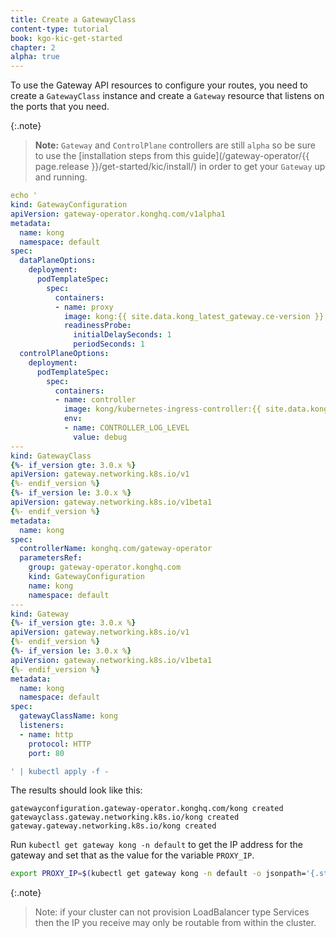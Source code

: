 ```yaml
---
title: Create a GatewayClass
content-type: tutorial
book: kgo-kic-get-started
chapter: 2
alpha: true
---
```


To use the Gateway API resources to configure your routes, you need to create a `GatewayClass` instance and create a `Gateway` resource that listens on the ports that you need.

{:.note}
> **Note:** `Gateway` and `ControlPlane` controllers are still `alpha` so be sure
> to use the [installation steps from this guide](/gateway-operator/{{ page.release }}/get-started/kic/install/)
> in order to get your `Gateway` up and running.

```yaml
echo '
kind: GatewayConfiguration
apiVersion: gateway-operator.konghq.com/v1alpha1
metadata:
  name: kong
  namespace: default
spec:
  dataPlaneOptions:
    deployment:
      podTemplateSpec:
        spec:
          containers:
          - name: proxy
            image: kong:{{ site.data.kong_latest_gateway.ce-version }}
            readinessProbe:
              initialDelaySeconds: 1
              periodSeconds: 1
  controlPlaneOptions:
    deployment:
      podTemplateSpec:
        spec:
          containers:
          - name: controller
            image: kong/kubernetes-ingress-controller:{{ site.data.kong_latest_KIC.version }}
            env:
            - name: CONTROLLER_LOG_LEVEL
              value: debug
---
kind: GatewayClass
{%- if_version gte: 3.0.x %}
apiVersion: gateway.networking.k8s.io/v1
{%- endif_version %}
{%- if_version le: 3.0.x %}
apiVersion: gateway.networking.k8s.io/v1beta1
{%- endif_version %}
metadata:
  name: kong
spec:
  controllerName: konghq.com/gateway-operator
  parametersRef:
    group: gateway-operator.konghq.com
    kind: GatewayConfiguration
    name: kong
    namespace: default
---
kind: Gateway
{%- if_version gte: 3.0.x %}
apiVersion: gateway.networking.k8s.io/v1
{%- endif_version %}
{%- if_version le: 3.0.x %}
apiVersion: gateway.networking.k8s.io/v1beta1
{%- endif_version %}
metadata:
  name: kong
  namespace: default
spec:
  gatewayClassName: kong
  listeners:
  - name: http
    protocol: HTTP
    port: 80

' | kubectl apply -f -
```

The results should look like this:

```text
gatewayconfiguration.gateway-operator.konghq.com/kong created
gatewayclass.gateway.networking.k8s.io/kong created
gateway.gateway.networking.k8s.io/kong created
```

Run `kubectl get gateway kong -n default` to get the IP address for the gateway and set that as the value for the variable `PROXY_IP`.

```bash
export PROXY_IP=$(kubectl get gateway kong -n default -o jsonpath='{.status.addresses[0].value}')
```

{:.note}
> Note: if your cluster can not provision LoadBalancer type Services then the IP you receive may only be routable from within the cluster.
